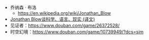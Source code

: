 - 乔纳森 · 布洛
	- https://en.wikipedia.org/wiki/Jonathan_Blow
- [Jonathan Blow谈科学、语言、现实 (译文)](https://www.douban.com/note/683731874/)
- 见证者：https://www.douban.com/game/26372528/
- 时空幻境：https://www.douban.com/game/10739949/?dcs=sim
